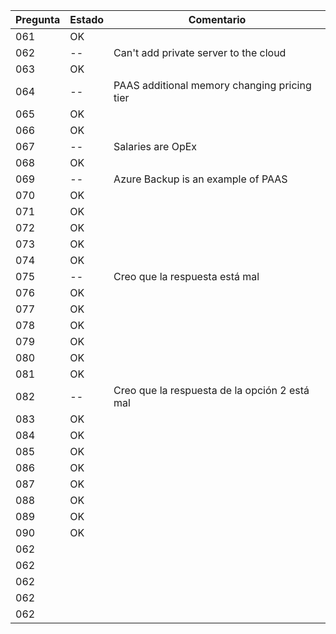 | Pregunta   | Estado     | Comentario |
|------------|------------|------------|
| 061    |  OK   |     |
| 062    |  --   | Can't add private server to the cloud    |
| 063    |  OK   |     |
| 064    |  --   | PAAS additional memory changing pricing tier    |
| 065    |  OK   |     |
| 066    |  OK   |     |
| 067    |  --   | Salaries are OpEx    |
| 068    |  OK   |     |
| 069    |  --   | Azure Backup is an example of PAAS    |
| 070    |  OK   |     |
| 071    |  OK   |     |
| 072    |  OK   |     |
| 073    |  OK   |     |
| 074    |  OK   |     |
| 075    |  --   | Creo que la respuesta está mal    |
| 076    |  OK   |     |
| 077    |  OK   |     |
| 078    |  OK   |     |
| 079    |  OK   |     |
| 080    |  OK   |     |
| 081    |  OK   |     |
| 082    |  --   | Creo que la respuesta de la opción 2 está mal    |
| 083    |  OK   |     |
| 084    |  OK   |     |
| 085    |  OK   |     |
| 086    |  OK   |     |
| 087    |  OK   |     |
| 088    |  OK   |     |
| 089    |  OK   |     |
| 090    |  OK   |     |
| 062    |     |     |
| 062    |     |     |
| 062    |     |     |
| 062    |     |     |
| 062    |     |     |
